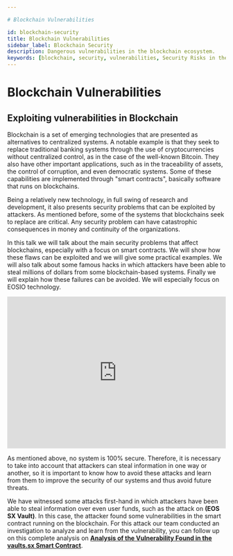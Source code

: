 ```yaml
---

# Blockchain Vulnerabilities

id: blockchain-security
title: Blockchain Vulnerabilities
sidebar_label: Blockchain Security
description: Dangerous vulnerabilities in the blockchain ecosystem.
keywords: [blockchain, security, vulnerabilities, Security Risks in the Blockchain Ecosystem, EOSIO, EOS, EOS Costa Rica, eosio.io, What is Security, What is the Blockchain Security]
---
```


# Blockchain Vulnerabilities

## Exploiting vulnerabilities in Blockchain

Blockchain is a set of emerging technologies that are presented as alternatives to centralized systems. A notable example is that they seek to replace traditional banking systems through the use of cryptocurrencies without centralized control, as in the case of the well-known Bitcoin. They also have other important applications, such as in the traceability of assets, the control of corruption, and even democratic systems. Some of these capabilities are implemented through "smart contracts", basically software that runs on blockchains.

Being a relatively new technology, in full swing of research and development, it also presents security problems that can be exploited by attackers. As mentioned before, some of the systems that blockchains seek to replace are critical. Any security problem can have catastrophic consequences in money and continuity of the organizations.

In this talk we will talk about the main security problems that affect blockchains, especially with a focus on smart contracts. We will show how these flaws can be exploited and we will give some practical examples. We will also talk about some famous hacks in which attackers have been able to steal millions of dollars from some blockchain-based systems. Finally we will explain how these failures can be avoided. We will especially focus on EOSIO technology.

<iframe width="100%" height="350" src="https://www.youtube.com/embed/tss1d0sow0o" frameBorder="0" allowFullScreen loading="lazy"></iframe> 

As mentioned above, no system is 100% secure. Therefore, it is necessary to take into account that attackers can steal information in one way or another, so it is important to know how to avoid these attacks and learn from them to improve the security of our systems and thus avoid future threats.

We have witnessed some attacks first-hand in which attackers have been able to steal information over even user funds, such as the attack on **(EOS SX Vault)**. In this case, the attacker found some vulnerabilities in the smart contract running on the blockchain. For this attack our team conducted an investigation to analyze and learn from the vulnerability, you can follow up on this complete analysis on **[Analysis of the Vulnerability Found in the vaults.sx Smart Contract](https://eoscostarica.medium.com/analysis-of-the-vulnerability-found-in-the-vaults-sx-smart-contract-445c8c968b5f)**.


